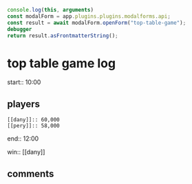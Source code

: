 ```js quickadd
console.log(this, arguments)
const modalForm = app.plugins.plugins.modalforms.api;
const result = await modalForm.openForm("top-table-game");
debugger
return result.asFrontmatterString();
```

# top table game log
start:: 10:00
## players
    [[dany]]:: 60,000
    [[pery]]:: 58,000

end:: 12:00

win:: [[dany]]

## comments
